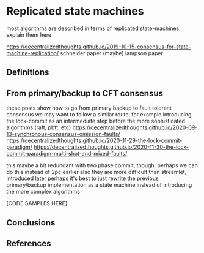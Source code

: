 # Replicated state machines

most algorithms are described in terms of replicated state-machines, explain them here

https://decentralizedthoughts.github.io/2019-10-15-consensus-for-state-machine-replication/
schneider paper
(maybe) lampson paper

## Definitions

## From primary/backup to CFT consensus
these posts show how to go from primary backup to fault tolerant consensus
we may want to follow a similar route, for example introducing the lock-commit as an intermediate step before the more sophisticated algorithms (raft, pbft, etc)
https://decentralizedthoughts.github.io/2020-09-13-synchronous-consensus-omission-faults/
https://decentralizedthoughts.github.io/2020-11-29-the-lock-commit-paradigm/
https://decentralizedthoughts.github.io/2020-11-30-the-lock-commit-paradigm-multi-shot-and-mixed-faults/

this maybe a bit redundant with two phase commit, though. perhaps we can do this instead of 2pc earlier
also they are more difficult than streamlet, introduced later
perhaps it's best to just rewrite the previous primary/backup implementation as a state machine instead of introducing the more complex algorithms

[CODE SAMPLES HERE]

## Conclusions
## References
